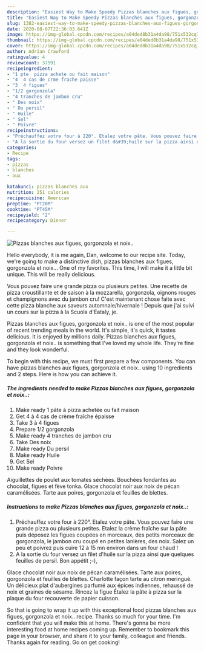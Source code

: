 ```yaml
---
description: "Easiest Way to Make Speedy Pizzas blanches aux figues, gorgonzola et noix.."
title: "Easiest Way to Make Speedy Pizzas blanches aux figues, gorgonzola et noix.."
slug: 1382-easiest-way-to-make-speedy-pizzas-blanches-aux-figues-gorgonzola-et-noix
date: 2020-08-07T22:36:03.641Z
image: https://img-global.cpcdn.com/recipes/a04ded8b31a4da98/751x532cq70/pizzas-blanches-aux-figues-gorgonzola-et-noix-photo-principale-de-la-recette.jpg
thumbnail: https://img-global.cpcdn.com/recipes/a04ded8b31a4da98/751x532cq70/pizzas-blanches-aux-figues-gorgonzola-et-noix-photo-principale-de-la-recette.jpg
cover: https://img-global.cpcdn.com/recipes/a04ded8b31a4da98/751x532cq70/pizzas-blanches-aux-figues-gorgonzola-et-noix-photo-principale-de-la-recette.jpg
author: Adrian Crawford
ratingvalue: 4
reviewcount: 37591
recipeingredient:
- "1 pte  pizza achete ou fait maison"
- "4  4 cas de crme frache paisse"
- "3  4 figues"
- "1/2 gorgonzola"
- "4 tranches de jambon cru"
- " Des noix"
- " Du persil"
- " Huile"
- " Sel"
- " Poivre"
recipeinstructions:
- "Préchauffez votre four à 220°. Etalez votre pâte. Vous pouvez faire une grande pizza ou plusieurs petites. Etalez la crème fraîche sur la pâte puis déposez les figues coupées en morceaux, des petits morceaux de gorgonzola, le jambon cru coupé en petites lanières, des noix. Salez un peu et poivrez puis cuire 12 à 15 mn environ dans un four chaud !"
- "A la sortie du four versez un filet d&#39;huile sur la pizza ainsi que quelques feuilles de persil. Bon appétit ;-),"
categories:
- Recipe
tags:
- pizzas
- blanches
- aux

katakunci: pizzas blanches aux 
nutrition: 251 calories
recipecuisine: American
preptime: "PT20M"
cooktime: "PT45M"
recipeyield: "2"
recipecategory: Dinner

---
```



![Pizzas blanches aux figues, gorgonzola et noix..](https://img-global.cpcdn.com/recipes/a04ded8b31a4da98/751x532cq70/pizzas-blanches-aux-figues-gorgonzola-et-noix-photo-principale-de-la-recette.jpg)

Hello everybody, it is me again, Dan, welcome to our recipe site. Today, we're going to make a distinctive dish, pizzas blanches aux figues, gorgonzola et noix... One of my favorites. This time, I will make it a little bit unique. This will be really delicious.

Vous pouvez faire une grande pizza ou plusieurs petites. Une recette de pizza croustillante et de saison à la mozzarella, gorgonzola, oignons rouges et champignons avec du jambon cru! C&#39;est maintenant chose faite avec cette pizza blanche aux saveurs automnale/hivernale ! Depuis que j&#39;ai suivi un cours sur la pizza à la Scuola d&#39;Eataly, je.

Pizzas blanches aux figues, gorgonzola et noix.. is one of the most popular of recent trending meals in the world. It's simple, it's quick, it tastes delicious. It is enjoyed by millions daily. Pizzas blanches aux figues, gorgonzola et noix.. is something that I've loved my whole life. They're fine and they look wonderful.


To begin with this recipe, we must first prepare a few components. You can have pizzas blanches aux figues, gorgonzola et noix.. using 10 ingredients and 2 steps. Here is how you can achieve it.

<!--inarticleads1-->

##### The ingredients needed to make Pizzas blanches aux figues, gorgonzola et noix..:

1. Make ready 1 pâte à pizza achetée ou fait maison
1. Get 4 à 4 cas de crème fraîche épaisse
1. Take 3 à 4 figues
1. Prepare 1/2 gorgonzola
1. Make ready 4 tranches de jambon cru
1. Take  Des noix
1. Make ready  Du persil
1. Make ready  Huile
1. Get  Sel
1. Make ready  Poivre


Aiguillettes de poulet aux tomates séchées. Bouchées fondantes au chocolat, figues et fève tonka. Glace chocolat noir aux noix de pécan caramélisées. Tarte aux poires, gorgonzola et feuilles de blettes. 

<!--inarticleads2-->

##### Instructions to make Pizzas blanches aux figues, gorgonzola et noix..:

1. Préchauffez votre four à 220°. Etalez votre pâte. Vous pouvez faire une grande pizza ou plusieurs petites. Etalez la crème fraîche sur la pâte puis déposez les figues coupées en morceaux, des petits morceaux de gorgonzola, le jambon cru coupé en petites lanières, des noix. Salez un peu et poivrez puis cuire 12 à 15 mn environ dans un four chaud !
1. A la sortie du four versez un filet d&#39;huile sur la pizza ainsi que quelques feuilles de persil. Bon appétit ;-),


Glace chocolat noir aux noix de pécan caramélisées. Tarte aux poires, gorgonzola et feuilles de blettes. Charlotte façon tarte au citron meringué. Un délicieux plat d&#39;aubergines parfumé aux épices indiennes, rehaussé de noix et graines de sésame. Rincez la figue Étalez la pâte à pizza sur la plaque du four recouverte de papier cuisson. 

So that is going to wrap it up with this exceptional food pizzas blanches aux figues, gorgonzola et noix.. recipe. Thanks so much for your time. I'm confident that you will make this at home. There's gonna be more interesting food at home recipes coming up. Remember to bookmark this page in your browser, and share it to your family, colleague and friends. Thanks again for reading. Go on get cooking!
